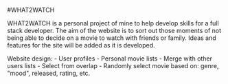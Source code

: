 #WHAT2WATCH

WHAT2WATCH is a personal project of mine to help develop skills for a full stack developer. The aim of the website is to sort out those moments of not being able to decide on a movie to watch with friends or family. Ideas and features for the site will be added as it is developed.

Website design:
    - User profiles
    - Personal movie lists
    - Merge with other users lists
        - Select from overlap
    - Randomly select movie based on: genre, "mood", released, rating, etc.

